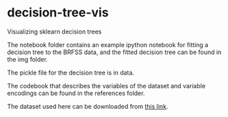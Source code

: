 # decision-tree-vis
Visualizing sklearn decision trees

The notebook folder contains an example ipython notebook for fitting a decision tree to the BRFSS data, and the fitted decision tree can be found in the img folder.

The pickle file for the decision tree is in data.

The codebook that describes the variables of the dataset and variable encodings can be found in the references folder.

The dataset used here can be downloaded from [this link](https://www.amazon.com/clouddrive/share/HAfuNnNSbFqKmdyuodrVAQMpgcyqoFACuBoKWIqoWeG/folder/k68TM2nPRy6XHf9GrpSh3Q/TCdP3ychSD29ji2suo7FOA?_encoding=UTF8&mgh=1&ref_=cd_ph_share_link_copy).